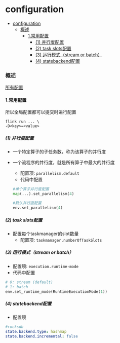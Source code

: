 # configuration


<!-- @import "[TOC]" {cmd="toc" depthFrom=1 depthTo=6 orderedList=false} -->

<!-- code_chunk_output -->

- [configuration](#configuration)
    - [概述](#概述)
      - [1.常用配置](#1常用配置)
        - [(1) 并行度配置](#1-并行度配置)
        - [(2) task slots配置](#2-task-slots配置)
        - [(3) 运行模式（stream or batch）](#3-运行模式stream-or-batch)
        - [(4) statebackend配置](#4-statebackend配置)

<!-- /code_chunk_output -->


### 概述

[所有配置](https://nightlies.apache.org/flink/flink-docs-release-1.18/docs/deployment/config/)

#### 1.常用配置

所以全局配置都可以提交时进行配置
```shell
flink run ... \
-D<key>=<value>
```

##### (1) 并行度配置

* 一个特定算子的子任务数，称为该算子的并行度
* 一个流程序的并行度，就是所有算子中最大的并行度

  * 配置项: `parallelism.default`
  * 代码中配置
  ```python
  #单个算子并行度配置
  map(...).set_parallelism(4)

  #默认并行度配置
  env.set_parallelism(4)
  ```

##### (2) task slots配置

* 配置每个taskmanager的slot数量
  * 配置项: `taskmanager.numberOfTaskSlots`

##### (3) 运行模式（stream or batch）

* 配置项: `execution.runtime-mode`
* 代码中配置
```python
# 0: stream (default)
# 1: batch
env.set_runtime_mode(RuntimeExecutionMode(1))
```

##### (4) statebackend配置

* 配置项
```yaml
#rocksdb
state.backend.type: hashmap
state.backend.incremental: false
```
